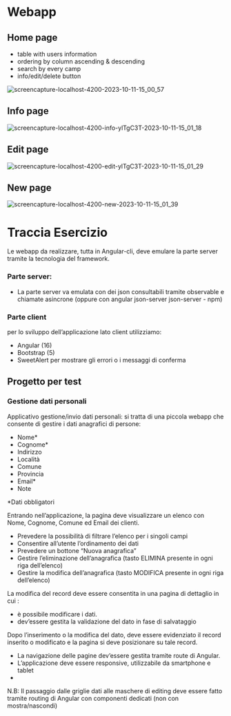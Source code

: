 # Webapp

## Home page
- table with users information
- ordering by column ascending & descending
- search by every camp
- info/edit/delete button
  
![screencapture-localhost-4200-2023-10-11-15_00_57](https://github.com/AndreaCaval/webapp/assets/74151159/a29465eb-8e43-460c-80ea-93353cc2201e)

## Info page
![screencapture-localhost-4200-info-ylTgC3T-2023-10-11-15_01_18](https://github.com/AndreaCaval/webapp/assets/74151159/0987599a-1d7c-47f3-a8b8-8415d4020b30)
## Edit page
![screencapture-localhost-4200-edit-ylTgC3T-2023-10-11-15_01_29](https://github.com/AndreaCaval/webapp/assets/74151159/81364f97-e627-43a2-9639-e3ef37e3487b)
## New page
![screencapture-localhost-4200-new-2023-10-11-15_01_39](https://github.com/AndreaCaval/webapp/assets/74151159/128bca8b-232c-492c-a05d-ad3f387894c9)


# Traccia Esercizio

Le webapp da realizzare, tutta in Angular-cli, deve emulare la parte server tramite la
tecnologia del framework.

### Parte server:
- La parte server va emulata con dei json consultabili tramite observable e chiamate
asincrone (oppure con angular json-server json-server - npm)


### Parte client
per lo sviluppo dell’applicazione lato client utilizziamo: 
- Angular (16)
- Bootstrap (5)
- SweetAlert per mostrare gli errori o i messaggi di conferma

  
## Progetto per test
### Gestione dati personali

Applicativo gestione/invio dati personali: si tratta di una piccola webapp che consente di
gestire i dati anagrafici di persone:
- Nome*
- Cognome*
- Indirizzo
- Località
- Comune
- Provincia
- Email*
- Note

*Dati obbligatori

Entrando nell’applicazione, la pagina deve visualizzare un elenco con Nome, Cognome,
Comune ed Email dei clienti.
- Prevedere la possibilità di filtrare l’elenco per i singoli campi
- Consentire all’utente l’ordinamento dei dati
- Prevedere un bottone “Nuova anagrafica”
- Gestire l’eliminazione dell’anagrafica (tasto ELIMINA presente in ogni riga
dell’elenco)
- Gestire la modifica dell’anagrafica (tasto MODIFICA presente in ogni riga
dell’elenco)

La modifica del record deve essere consentita in una pagina di dettaglio in cui :
- è possibile modificare i dati.
- dev’essere gestita la validazione del dato in fase di salvataggio

Dopo l’inserimento o la modifica del dato, deve essere evidenziato il record inserito o
modificato e la pagina si deve posizionare su tale record.
- La navigazione delle pagine dev’essere gestita tramite route di Angular.
- L’applicazione deve essere responsive, utilizzabile da smartphone e tablet
- 
N.B: Il passaggio dalle griglie dati alle maschere di editing deve essere fatto tramite
routing di Angular con componenti dedicati (non con mostra/nascondi)
